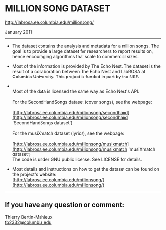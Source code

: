 MILLION SONG DATASET
====================

http://labrosa.ee.columbia.edu/millionsong/

January 2011

************************************************************
+ The dataset contains the analysis and metadata for a million songs.
The goal is to provide a large dataset for researchers to report results 
on, hence encouraging algorithms that scale to commercial sizes.

+ Most of the information is provided by The Echo Nest.
The dataset is the result of a collaboration between The Echo Nest
and LabROSA at Columbia University.
This project is funded in part by the NSF.

+ <br>Most of the data is licensed the same way as Echo Nest's API.</br>
<br>For the SecondHandSongs dataset (cover songs), see the webpage:</br>
   <br>[http://labrosa.ee.columbia.edu/millionsong/secondhand](http://labrosa.ee.columbia.edu/millionsong/secondhand 'SecondHandSongs dataset')</br>
<br>For the musiXmatch dataset (lyrics), see the webpage:</br>
   <br>[http://labrosa.ee.columbia.edu/millionsong/musixmatch](http://labrosa.ee.columbia.edu/millionsong/musixmatch 'musiXmatch dataset')</br>
The code is under GNU public license.
See LICENSE for details.

+ Most details and instructions on how to get the dataset can be found
on the project's website:</br>
[http://labrosa.ee.columbia.edu/millionsong/](http://labrosa.ee.columbia.edu/millionsong/)

************************************************************

If you have any question or comment:
------------------------------------
Thierry Bertin-Mahieux</br>
tb2332@columbia.edu